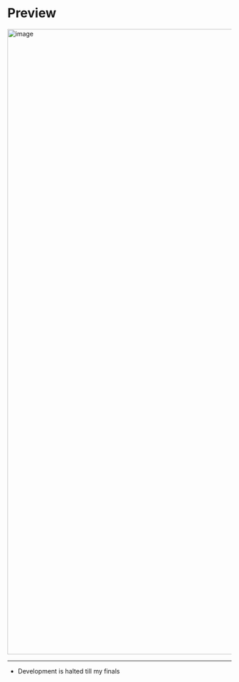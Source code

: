 # Preview
<img width="540" height="1404" alt="image" src="https://github.com/user-attachments/assets/544672df-20ef-428c-8f32-52851871ef9b" />

---
* Development is halted till my finals
